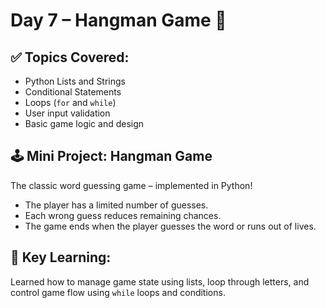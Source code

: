 # Day 7 – Hangman Game 🎯

## ✅ Topics Covered:
- Python Lists and Strings
- Conditional Statements
- Loops (`for` and `while`)
- User input validation
- Basic game logic and design

## 🕹️ Mini Project: Hangman Game
The classic word guessing game – implemented in Python!
- The player has a limited number of guesses.
- Each wrong guess reduces remaining chances.
- The game ends when the player guesses the word or runs out of lives.

## 🧠 Key Learning:
Learned how to manage game state using lists, loop through letters, and control game flow using `while` loops and conditions.
